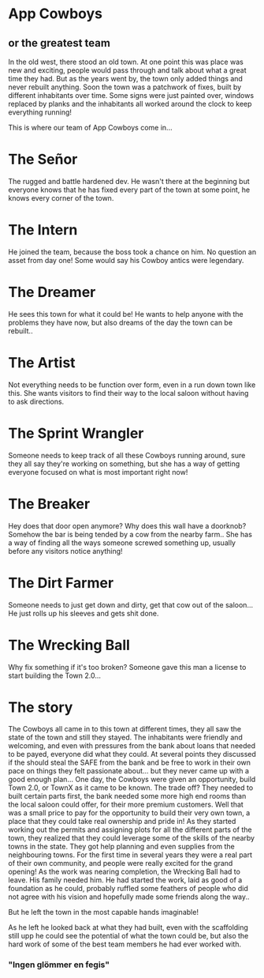 # App Cowboys
## or the greatest team

In the old west, there stood an old town. At one point this was place was new and exciting, people would pass through and talk about what a great time they had. But as the years went by, the town only added things and never rebuilt anything. Soon the town was a patchwork of fixes, built by different inhabitants over time. Some signs were just painted over, windows replaced by planks and the inhabitants all worked around the clock to keep everything running!

This is where our team of App Cowboys come in...

# The Señor
The rugged and battle hardened dev. He wasn't there at the beginning but everyone knows that he has fixed every part of the town at some point, he knows every corner of the town.

# The Intern
He joined the team, because the boss took a chance on him. No question an asset from day one! Some would say his Cowboy antics were legendary.

# The Dreamer
He sees this town for what it could be! He wants to help anyone with the problems they have now, but also dreams of the day the town can be rebuilt..

# The Artist
Not everything needs to be function over form, even in a run down town like this. She wants visitors to find their way to the local saloon without having to ask directions.

# The Sprint Wrangler
Someone needs to keep track of all these Cowboys running around, sure they all say they're working on something, but she has a way of getting everyone focused on what is most important right now!

# The Breaker
Hey does that door open anymore? Why does this wall have a doorknob? Somehow the bar is being tended by a cow from the nearby farm.. She has a way of finding all the ways someone screwed something up, usually before any visitors notice anything!

# The Dirt Farmer
Someone needs to just get down and dirty, get that cow out of the saloon... He just rolls up his sleeves and gets shit done.

# The Wrecking Ball
Why fix something if it's too broken? Someone gave this man a license to start building the Town 2.0...


# The story
The Cowboys all came in to this town at different times, they all saw the state of the town and still they stayed. The inhabitants were friendly and welcoming, and even with pressures from the bank about loans that needed to be payed, everyone did what they could.
At several points they discussed if the should steal the SAFE from the bank and be free to work in their own pace on things they felt passionate about... but they never came up with a good enough plan...
One day, the Cowboys were given an opportunity, build Town 2.0, or TownX as it came to be known. The trade off? They needed to built certain parts first, the bank needed some more high end rooms than the local saloon could offer, for their more premium customers.
Well that was a small price to pay for the opportunity to build their very own town, a place that they could take real ownership and pride in! As they started working out the permits and assigning plots for all the different parts of the town, they realized that they could leverage some of the skills of the nearby towns in the state. They got help planning and even supplies from the neighbouring towns. For the first time in several years they were a real part of their own community, and people were really excited for the grand opening!
As the work was nearing completion, the Wrecking Ball had to leave. His family needed him.
He had started the work, laid as good of a foundation as he could, probably ruffled some feathers of people who did not agree with his vision and hopefully made some friends along the way..

But he left the town in the most capable hands imaginable!

As he left he looked back at what they had built, even with the scaffolding still upp he could see the potential of what the town could be, but also the hard work of some of the best team members he had ever worked with.


### "Ingen glömmer en fegis"
